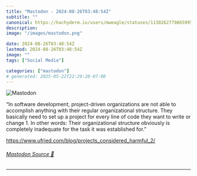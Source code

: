 ```yaml
---
title: "Mastodon - 2024-08-26T03:48:54Z"
subtitle: ""
canonical: https://hachyderm.io/users/mweagle/statuses/113026277986599503
description:
image: "/images/mastodon.png"

date: 2024-08-26T03:48:54Z
lastmod: 2024-08-26T03:48:54Z
image: ""
tags: ["Social Media"]

categories: ["mastodon"]
# generated: 2025-05-22T22:29:20-07:00
---
```

![Mastodon](/images/mastodon.png)

<p>“In software development, project-driven organizations are not able to accomplish anything with their regular organizational structure. They basically need to set up a project for every line of code they want to write or change 1. In other words: Their organizational structure obviously is completely inadequate for the task it was established for.”</p><p><a href="https://www.ufried.com/blog/projects_considered_harmful_2/" target="_blank" rel="nofollow noopener noreferrer" translate="no"><span class="invisible">https://www.</span><span class="ellipsis">ufried.com/blog/projects_consi</span><span class="invisible">dered_harmful_2/</span></a></p>


###### [Mastodon Source 🐘](https://hachyderm.io/@mweagle/113026277986599503)

___
